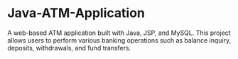 # Java-ATM-Application
A web-based ATM application built with Java, JSP, and MySQL. This project allows users to perform various banking operations such as balance inquiry, deposits, withdrawals, and fund transfers.
